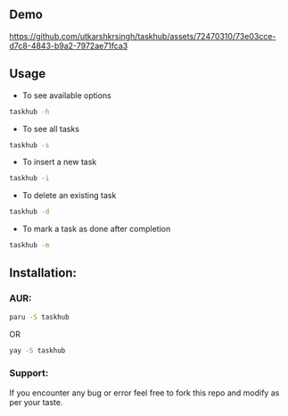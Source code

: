 ## Demo
https://github.com/utkarshkrsingh/taskhub/assets/72470310/73e03cce-d7c8-4843-b9a2-7972ae71fca3

## Usage
- To see available options
```bash
taskhub -h
```
- To see all tasks
```bash
taskhub -s
```
- To insert a new task
```bash
taskhub -i
```
- To delete an existing task
```bash
taskhub -d
```
- To mark a task as done after completion
```bash
taskhub -m
```

## Installation:
### AUR:
```bash
paru -S taskhub
```
OR
```bash
yay -S taskhub
```

### Support:
If you encounter any bug or error feel free to fork this repo and modify as per your taste.
